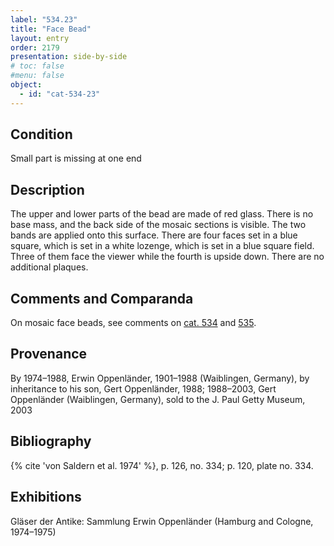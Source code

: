 ```yaml
---
label: "534.23"
title: "Face Bead"
layout: entry
order: 2179
presentation: side-by-side
# toc: false
#menu: false 
object:
  - id: "cat-534-23"
---
```


## Condition

Small part is missing at one end

## Description

The upper and lower parts of the bead are made of red glass. There is no base mass, and the back side of the mosaic sections is visible. The two bands are applied onto this surface. There are four faces set in a blue square, which is set in a white lozenge, which is set in a blue square field. Three of them face the viewer while the fourth is upside down. There are no additional plaques.

## Comments and Comparanda

On mosaic face beads, see comments on [cat. 534](/catalogue/cat-534) and [535](/catalogue/cat-535).

## Provenance

By 1974–1988, Erwin Oppenländer, 1901–1988 (Waiblingen, Germany), by inheritance to his son, Gert Oppenländer, 1988; 1988–2003, Gert Oppenländer (Waiblingen, Germany), sold to the J. Paul Getty Museum, 2003

## Bibliography

{% cite 'von Saldern et al. 1974' %}, p. 126, no. 334; p. 120, plate no. 334.

## Exhibitions

Gläser der Antike: Sammlung Erwin Oppenländer (Hamburg and Cologne, 1974–1975)